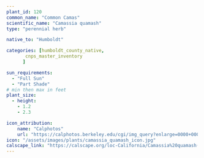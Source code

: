 ```yaml
---
plant_id: 120
common_name: "Common Camas"
scientific_name: "Camassia quamash"
type: "perennial herb"

native_to: "Humboldt"

categories: [humboldt_county_native,
       cnps_master_inventory
      ]

sun_requirements:
  - "Full Sun"
  - "Part Shade"
# min then max in feet
plant_size:
  - height: 
    - 1.2
    - 2.3

icon_attribution: 
    name: "Calphotos"
    url: "https://calphotos.berkeley.edu/cgi/img_query?enlarge=0000+0000+0810+0644" 
icon: "/assets/images/plants/camassia_quamash_icon.jpg" 
calscape_link: "https://calscape.org/loc-California/Camassia%20quamash(%20)"
---
```





